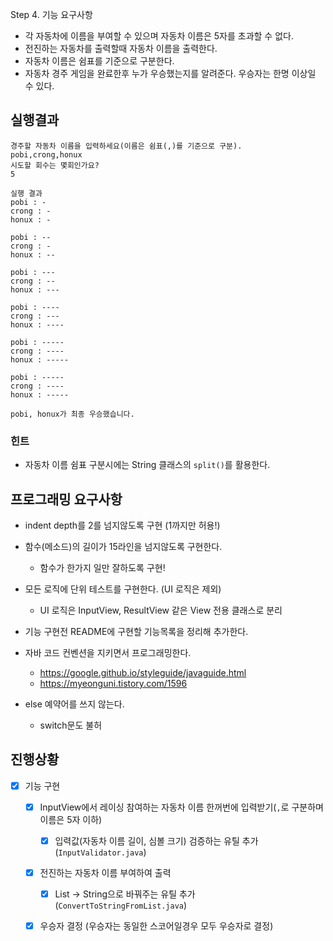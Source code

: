 Step 4. 기능 요구사항

- 각 자동차에 이름을 부여할 수 있으며 자동차 이름은 5자를 초과할 수 없다.
- 전진하는 자동차를 출력할때 자동차 이름을 출력한다.
- 자동차 이름은 쉼표를 기준으로 구분한다.
- 자동차 경주 게임을 완료한후 누가 우승했는지를 알려준다. 우승자는 한명 이상일 수 있다.

## 실행결과

~~~
경주할 자동차 이름을 입력하세요(이름은 쉼표(,)를 기준으로 구분).
pobi,crong,honux
시도할 회수는 몇회인가요?
5

실행 결과
pobi : -
crong : -
honux : -

pobi : --
crong : -
honux : --

pobi : ---
crong : --
honux : ---

pobi : ----
crong : ---
honux : ----

pobi : -----
crong : ----
honux : -----

pobi : -----
crong : ----
honux : -----

pobi, honux가 최종 우승했습니다.
~~~

### 힌트

- 자동차 이름 쉼표 구분시에는 String 클래스의 `split()`를 활용한다.

## 프로그래밍 요구사항

- indent depth를 2를 넘지않도록 구현 (1까지만 허용!)
- 함수(메소드)의 길이가 15라인을 넘지않도록 구현한다.
  - 함수가 한가지 일만 잘하도록 구현!
- 모든 로직에 단위 테스트를 구현한다. (UI 로직은 제외)
  - UI 로직은 InputView, ResultView 같은 View 전용 클래스로 분리

- 기능 구현전 README에 구현할 기능목록을 정리해 추가한다.
- 자바 코드 컨벤션을 지키면서 프로그래밍한다.
  - https://google.github.io/styleguide/javaguide.html
  - https://myeonguni.tistory.com/1596
- else 예약어를 쓰지 않는다.
  - switch문도 불허

## 진행상황

- [x] 기능 구현
  - [x] InputView에서 레이싱 참여하는 자동차 이름 한꺼번에 입력받기(`,`로 구분하며 이름은 5자 이하)
    - [x] 입력값(자동차 이름 길이, 심볼 크기) 검증하는 유틸 추가(`InputValidator.java`)
  - [x] 전진하는 자동차 이름 부여하여 출력
    - [x] List -> String으로 바꿔주는 유틸 추가 (`ConvertToStringFromList.java`)
  - [x] 우승자 결정 (우승자는 동일한 스코어일경우 모두 우승자로 결정)

